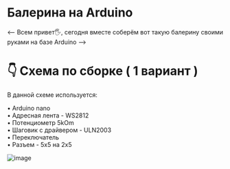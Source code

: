 # Балерина на Arduino
<-- Всем привет🖐, сегодня вместе соберём вот такую балерину своими руками на базе Arduino -->
# 👇 Схема по сборке ( 1 вариант ) 
В данной схеме используется:  

• Arduino nano  
• Адресная лента - WS2812  
• Потенциометр 5kOm  
• Шаговик с драйвером - ULN2003  
• Переключатель  
• Разъем - 5х5 на 2х5  

   
![image](https://github.com/EgorArd/Balerina_Arduino/assets/139771381/c42f1c75-d70f-4c59-8836-2f7041f1c63b)







